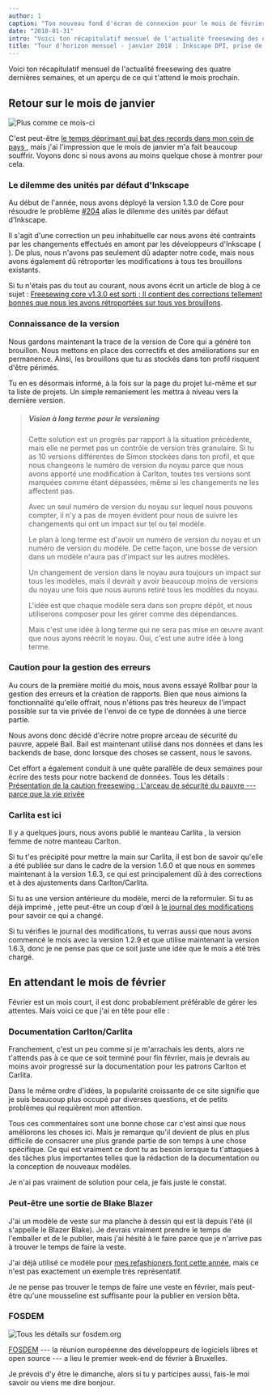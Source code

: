 ```yaml
---
author: 1
caption: "Ton nouveau fond d'écran de connexion pour le mois de février"
date: "2018-01-31"
intro: "Voici ton récapitulatif mensuel de l'actualité freesewing des quatre dernières semaines, et un aperçu de ce qui t'attend le mois prochain."
title: "Tour d'horizon mensuel - janvier 2018 : Inkscape DPI, prise de conscience des versions, Bail et Carlita"
---
```


Voici ton récapitulatif mensuel de l'actualité freesewing des quatre dernières semaines, et un aperçu de ce qui t'attend le mois prochain.

## Retour sur le mois de janvier
![Plus comme ce mois-ci](https://posts.freesewing.org/uploads/coffee_3f501d4076.gif)

C'est peut-être [le temps déprimant qui bat des records dans mon coin de pays ](https://www.theguardian.com/world/2018/jan/19/aint-no-sunshine-winter-darkest-europe), mais j'ai l'impression que le mois de janvier m'a fait beaucoup souffrir. Voyons donc si nous avons au moins quelque chose à montrer pour cela.

### Le dilemme des unités par défaut d'Inkscape

Au début de l'année, nous avons déployé la version 1.3.0 de Core pour résoudre le problème [#204](https://github.com/freesewing/core/issues/204) alias le dilemme des unités par défaut d'Inkscape.

Il s'agit d'une correction un peu inhabituelle car nous avons été contraints par les changements effectués en amont par les développeurs d'Inkscape ( ). De plus, nous n'avons pas seulement dû adapter notre code, mais nous avons également dû rétroporter les modifications à tous tes brouillons existants.

Si tu n'étais pas du tout au courant, nous avons écrit un article de blog à ce sujet : [Freesewing core v1.3.0 est sorti ; Il contient des corrections tellement bonnes que nous les avons rétroportées sur tous vos brouillons](https://joost.freesewing.org/blog/core-v1.3.0-is-out/).

### Connaissance de la version

Nous gardons maintenant la trace de la version de Core qui a généré ton brouillon. Nous mettons en place des correctifs et des améliorations sur en permanence. Ainsi, les brouillons que tu as stockés dans ton profil risquent d'être périmés.

Tu en es désormais informé, à la fois sur la page du projet lui-même et sur ta liste de projets. Un simple remaniement les mettra à niveau vers la dernière version.

> ##### Vision à long terme pour le versioning
> 
> Cette solution est un progrès par rapport à la situation précédente, mais elle ne permet pas un contrôle de version très granulaire. Si tu as 10 versions différentes de Simon stockées dans ton profil, et que nous changeons le numéro de version du noyau parce que nous avons apporté une modification à Carlton, toutes tes versions sont marquées comme étant dépassées, même si les changements ne les affectent pas.
> 
> Avec un seul numéro de version du noyau sur lequel nous pouvons compter, il n'y a pas de moyen évident pour nous de suivre les changements qui ont un impact sur tel ou tel modèle.
> 
> Le plan à long terme est d'avoir un numéro de version du noyau et un numéro de version du modèle. De cette façon, une bosse de version dans un modèle n'aura pas d'impact sur les autres modèles. 
> 
> Un changement de version dans le noyau aura toujours un impact sur tous les modèles, mais il devrait y avoir beaucoup moins de versions du noyau une fois que nous aurons retiré tous les modèles du noyau.
> 
> L'idée est que chaque modèle sera dans son propre dépôt, et nous utiliserons composer pour les gérer comme des dépendances. 
> 
> Mais c'est une idée à long terme qui ne sera pas mise en œuvre avant que nous ayons réécrit le noyau. Oui, c'est une autre idée à long terme.

### Caution pour la gestion des erreurs

Au cours de la première moitié du mois, nous avons essayé Rollbar pour la gestion des erreurs et la création de rapports. Bien que nous aimions la fonctionnalité qu'elle offrait, nous n'étions pas très heureux de l'impact possible sur ta vie privée de l'envoi de ce type de données à une tierce partie.

Nous avons donc décidé d'écrire notre propre arceau de sécurité du pauvre, appelé Bail. Bail est maintenant utilisé dans nos données et dans les backends de base, donc lorsque des choses se cassent, nous le savons.

Cet effort a également conduit à une quête parallèle de deux semaines pour écrire des tests pour notre backend de données. Tous les détails : [Présentation de la caution freesewing : L'arceau de sécurité du pauvre --- parce que la vie privée](/blog/introducing-bail/)

### Carlita est ici

Il y a quelques jours, nous avons publié le manteau Carlita [](/patterns/carlita), la version femme de notre manteau Carlton.

Si tu t'es précipité pour mettre la main sur Carlita, il est bon de savoir qu'elle a été publiée sur dans le cadre de la version 1.6.0 et que nous en sommes maintenant à la version 1.6.3, ce qui est principalement dû à des corrections et à des ajustements dans Carlton/Carlita.

Si tu as une version antérieure du modèle, merci de la reformuler. Si tu as déjà imprimé , jette peut-être un coup d'œil à [le journal des modifications](https://github.com/freesewing/core/blob/develop/CHANGELOG.md) pour savoir ce qui a changé.

Si tu vérifies le journal des modifications, tu verras aussi que nous avons commencé le mois avec la version 1.2.9 et que utilise maintenant la version 1.6.3, donc je ne pense pas que ce soit juste une idée que le mois a été très chargé.

## En attendant le mois de février

Février est un mois court, il est donc probablement préférable de gérer les attentes. Mais voici ce que j'ai en tête pour elle :

### Documentation Carlton/Carlita

Franchement, c'est un peu comme si je m'arrachais les dents, alors ne t'attends pas à ce que ce soit terminé pour fin février, mais je devrais au moins avoir progressé sur la documentation pour les patrons Carlton et Carlita.

Dans le même ordre d'idées, la popularité croissante de ce site signifie que je suis beaucoup plus occupé par diverses questions, et de petits problèmes qui requièrent mon attention.

Tous ces commentaires sont une bonne chose car c'est ainsi que nous améliorons les choses ici. Mais je remarque qu'il devient de plus en plus difficile de consacrer une plus grande partie de son temps à une chose spécifique. Ce qui est vraiment ce dont tu as besoin lorsque tu t'attaques à des tâches plus importantes telles que la rédaction de la documentation ou la conception de nouveaux modèles.

Je n'ai pas vraiment de solution pour cela, je fais juste le constat.

### Peut-être une sortie de Blake Blazer

J'ai un modèle de veste sur ma planche à dessin qui est là depuis l'été (il s'appelle le Blazer Blake). Je devrais vraiment prendre le temps de l'emballer et de le publier, mais j'ai hésité à le faire parce que je n'arrive pas à trouver le temps de faire la veste.

J'ai déjà utilisé ce modèle pour [mes refashioners font cette année](/blog/the-refashioners-2017/), mais ce n'est pas exactement un exemple très représentatif.

Je ne pense pas trouver le temps de faire une veste en février, mais peut-être qu'une mousseline est suffisante pour la publier en version bêta.

### FOSDEM

![Tous les détails sur fosdem.org](https://posts.freesewing.org/uploads/fosdem_bb321397cc.png)

[FOSDEM](http://fosdem.org/) --- la réunion européenne des développeurs de logiciels libres et open source --- a lieu le premier week-end de février à Bruxelles.

Je prévois d'y être le dimanche, alors si tu y participes aussi, fais-le moi savoir ou viens me dire bonjour.

